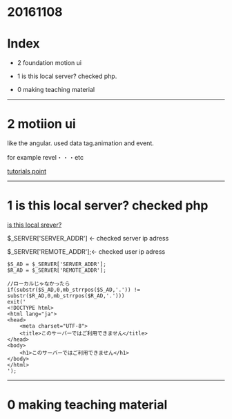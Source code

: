 # 20161108

# Index
- 2 foundation motion ui
- 1 is this local server? checked php.

- 0 making teaching material


-------------------------
# 2 motiion ui

like the angular. used data tag.animation and event.

for example revel・・・etc

[tutorials point](https://www.tutorialspoint.com/foundation/reveal_animations.htm)


-------------------------
# 1 is this local server? checked php

[is this local srever?](https://teratail.com/questions/37010)

$_SERVER['SERVER_ADDR'] <- checked server ip adress

$_SERVER['REMOTE_ADDR'];<- checked user ip adress

```
$S_AD = $_SERVER['SERVER_ADDR'];
$R_AD = $_SERVER['REMOTE_ADDR'];

//ローカルじゃなかったら
if(substr($S_AD,0,mb_strrpos($S_AD,'.')) != substr($R_AD,0,mb_strrpos($R_AD,'.')))
exit('
<!DOCTYPE html>
<html lang="ja">
<head>
    <meta charset="UTF-8">
    <title>このサーバーではご利用できません</title>
</head>
<body>
    <h1>このサーバーではご利用できません</h1>
</body>
</html>
');

```


--------------------------
# 0 making teaching material











